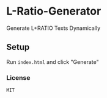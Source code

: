 # L-Ratio-Generator
Generate L+RATIO Texts Dynamically

## Setup

Run ``index.html`` and click "Generate"

### License

``MIT``

